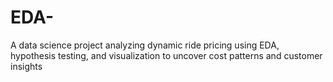 # EDA-
A data science project analyzing dynamic ride pricing using EDA, hypothesis testing, and visualization to uncover cost patterns and customer insights
